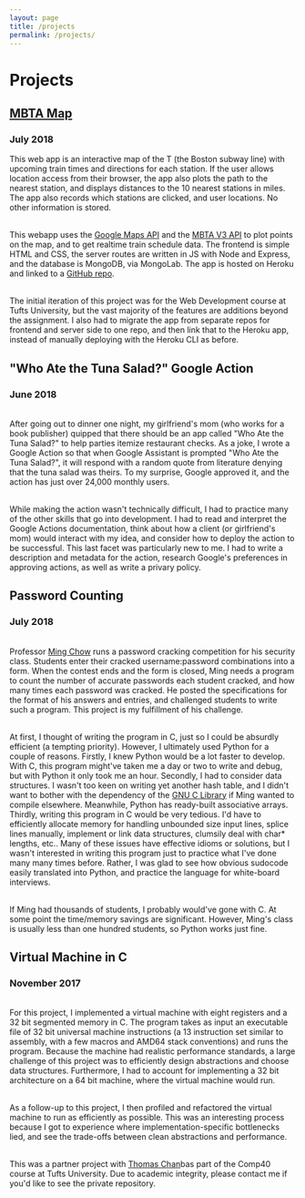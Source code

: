 ```yaml
---
layout: page
title: /projects
permalink: /projects/
---
```


# Projects

## [MBTA Map](https://mbta-thramann.herokuapp.com)
### July 2018
This web app is an interactive map of the T (the Boston subway line) with upcoming train times and directions for each station. If the user allows location access from their browser, the app also plots the path to the nearest station, and displays distances to the 10 nearest stations in miles. The app also records which stations are clicked, and user locations. No other information is stored.

<br />This webapp uses the [Google Maps API](https://developers.google.com/maps/documentation/javascript/tutorial) and the [MBTA V3 API](https://www.mbta.com/developers/v3-api) to plot points on the map, and to get realtime train schedule data. The frontend is simple HTML and CSS, the server routes are written in JS with Node and Express, and the database is MongoDB, via MongoLab. The app is hosted on Heroku and linked to a [GitHub repo](https://github.com/mthramann/mbta).
          
<br />The initial iteration of this project was for the Web Development course at Tufts University, but the vast majority of the features are additions beyond the assignment. I also had to migrate the app from separate repos for frontend and server side to one repo, and then link that to the Heroku app, instead of manually deploying with the Heroku CLI as before.

## "Who Ate the Tuna Salad?" Google Action
### June 2018
<br />After going out to dinner one night, my girlfriend's mom (who works for a book publisher) quipped that there should be an app called "Who Ate the Tuna Salad?" to help parties itemize restaurant checks. As a joke, I wrote a Google Action so that when Google Assistant is prompted "Who Ate the Tuna Salad?", it will respond with a random quote from literature denying that the tuna salad was theirs. To my surprise, Google approved it, and the action has just over 24,000 monthly users.

<br />While making the action wasn't technically difficult, I had to practice many of the other skills that go into development. I had to read and interpret the Google Actions documentation, think about how a client (or girlfriend's mom) would interact with my idea, and consider how to deploy the action to be successful. This last facet was particularly new to me. I had to write a description and metadata for the action, research Google's preferences in approving actions, as well as write a privary policy.

## Password Counting
### July 2018
<br />Professor [Ming Chow](https://mchow01.github.io/) runs a password cracking competition for his security class. Students enter their cracked username:password combinations into a form. When the contest ends and the form is closed, Ming needs a program to count the number of accurate passwords each student cracked, and how many times each password was cracked. He posted the specifications for the format of his answers and entries, and challenged students to write such a program. This project is my fulfillment of his challenge.

<br />At first, I thought of writing the program in C, just so I could be absurdly efficient (a tempting priority). However, I ultimately used Python for a couple of reasons. Firstly, I knew Python would be a lot faster to develop. With C, this program might've taken me a day or two to write and debug, but with Python it only took me an hour. Secondly, I had to consider data structures. I wasn't too keen on writing yet another hash table, and I didn't want to bother with the dependency of the [GNU C Library](https://developer.gnome.org/glib/) if Ming wanted to compile elsewhere. Meanwhile, Python has ready-built associative arrays. Thirdly, writing this program in C would be very tedious. I'd have to efficiently allocate memory for handling unbounded size input lines, splice lines manually, implement or link data structures, clumsily deal with char* lengths, etc.. Many of these issues have effective idioms or solutions, but I wasn't interested in writing this program just to practice what I've done many many times before. Rather, I was glad to see how obvious sudocode easily translated into Python, and practice the language for white-board interviews.

<br />If Ming had thousands of students, I probably would've gone with C. At some point the time/memory savings are significant. However, Ming's class is usually less than one hundred students, so Python works just fine.

## Virtual Machine in C
### November 2017
<br />For this project, I implemented a virtual machine with eight registers and a 32 bit segmented memory in C. The program takes as input an executable file of 32 bit universal machine instructions (a 13 instruction set similar to assembly, with a few macros and AMD64 stack conventions) and runs the program. Because the machine had realistic performance standards, a large challenge of this project was to efficiently design abstractions and choose data structures. Furthermore, I had to account for implementing a 32 bit architecture on a 64 bit machine, where the virtual machine would run.

<br />As a follow-up to this project, I then profiled and refactored the virtual machine to run as efficiently as possible. This was an interesting process because I got to experience where implementation-specific bottlenecks lied, and see the trade-offs between clean abstractions and performance.

<br />This was a partner project with [Thomas Chan](https://github.com/thomaslchan)bas part of the Comp40 course at Tufts University. Due to academic integrity, please contact me if you'd like to see the private repository.
